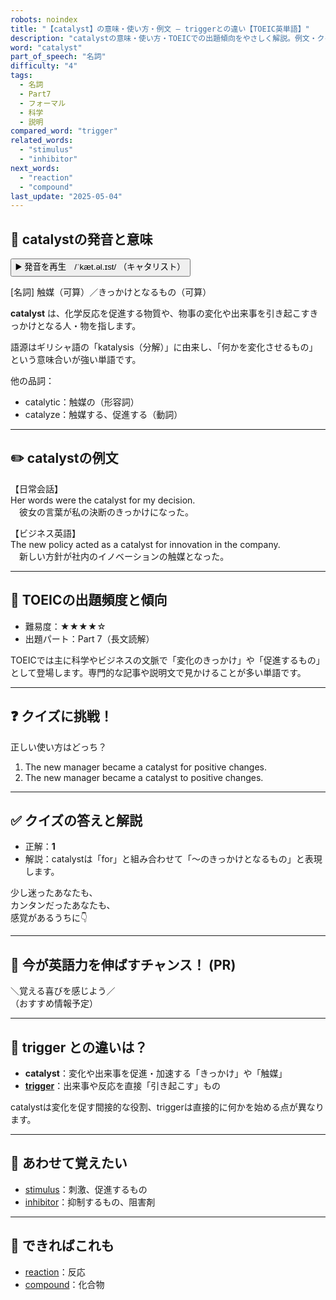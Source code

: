 ```yaml
---
robots: noindex
title: "【catalyst】の意味・使い方・例文 ― triggerとの違い【TOEIC英単語】"
description: "catalystの意味・使い方・TOEICでの出題傾向をやさしく解説。例文・クイズ付きでtriggerとの違いもわかりやすく学べます。"
word: "catalyst"
part_of_speech: "名詞"
difficulty: "4"
tags:
  - 名詞
  - Part7
  - フォーマル
  - 科学
  - 説明
compared_word: "trigger"
related_words:
  - "stimulus"
  - "inhibitor"
next_words:
  - "reaction"
  - "compound"
last_update: "2025-05-04"
---
```


## 🔰 catalystの発音と意味

<button class="play-audio" onclick="playTTS('catalyst')">
  <span class="play-audio-main">
    ▶️ 発音を再生　/ˈkæt.əl.ɪst/
  </span>
  <span class="play-audio-sub">
    （キャタリスト）
  </span>
</button>

[名詞] 触媒（可算）／きっかけとなるもの（可算）

**catalyst** は、化学反応を促進する物質や、物事の変化や出来事を引き起こすきっかけとなる人・物を指します。

語源はギリシャ語の「katalysis（分解）」に由来し、「何かを変化させるもの」という意味合いが強い単語です。

他の品詞：  
- catalytic：触媒の（形容詞）
- catalyze：触媒する、促進する（動詞）

---

## ✏️ catalystの例文

【日常会話】  
Her words were the catalyst for my decision.  
　彼女の言葉が私の決断のきっかけになった。

【ビジネス英語】  
The new policy acted as a catalyst for innovation in the company.  
　新しい方針が社内のイノベーションの触媒となった。

---

## 🎯 TOEICの出題頻度と傾向

- 難易度：★★★★☆
- 出題パート：Part 7（長文読解）

TOEICでは主に科学やビジネスの文脈で「変化のきっかけ」や「促進するもの」として登場します。専門的な記事や説明文で見かけることが多い単語です。

---

## ❓ クイズに挑戦！

正しい使い方はどっち？

1. The new manager became a catalyst for positive changes.  
2. The new manager became a catalyst to positive changes.

---

## ✅ クイズの答えと解説

- 正解：**1**
- 解説：catalystは「for」と組み合わせて「～のきっかけとなるもの」と表現します。

少し迷ったあなたも、  
カンタンだったあなたも、  
感覚があるうちに👇️

---

## 🚀 今が英語力を伸ばすチャンス！ (PR)

<div class="info-center">
＼覚える喜びを感じよう／<br>  
（おすすめ情報予定）
</div>

---

## 🤔  trigger との違いは？

- **catalyst**：変化や出来事を促進・加速する「きっかけ」や「触媒」
- **[trigger](/word/trigger)**：出来事や反応を直接「引き起こす」もの

catalystは変化を促す間接的な役割、triggerは直接的に何かを始める点が異なります。

---

## 🧩 あわせて覚えたい

- [stimulus](/word/stimulus)：刺激、促進するもの
- [inhibitor](/word/inhibitor)：抑制するもの、阻害剤

---

## 📖 できればこれも

- [reaction](/word/reaction)：反応
- [compound](/word/compound)：化合物

<!-- cvid: aid25_bid42 -->
